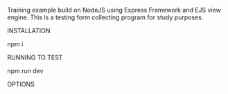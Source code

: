 Training example build on NodeJS using Express Framework and EJS view engine.
This is a testing form collecting program for study purposes.

INSTALLATION

npm i

RUNNING TO TEST

npm run dev

OPTIONS
